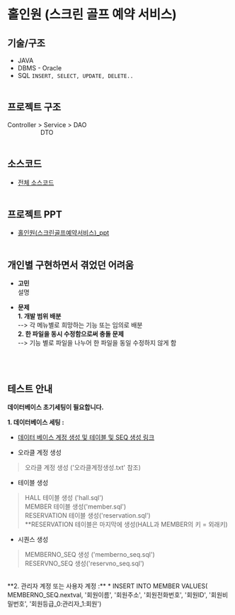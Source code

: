 # 홀인원 (스크린 골프 예약 서비스)
## 기술/구조
* JAVA 
* DBMS - Oracle
* SQL
    `INSERT, SELECT, UPDATE, DELETE..`
<br><br>

## 프로젝트 구조
Controller > Service > DAO
<br>&nbsp;&nbsp;&nbsp;&nbsp;&nbsp;&nbsp;&nbsp;&nbsp;&nbsp;&nbsp;&nbsp;&nbsp;&nbsp;&nbsp;&nbsp;&nbsp;&nbsp;&nbsp;&nbsp;DTO
<br><br>

## 소스코드 
* [전체 소스코드](https://github.com/HS0430/miniProject)
<br><br>

## 프로젝트 PPT 
* [홀인원(스크린골프예약서비스)_ppt](https://docs.google.com/presentation/d/1q1pshaego0XhFUD0TwTGYZd-mw4B8lcc/edit?usp=sharing&ouid=103852431009940089839&rtpof=true&sd=true)
<br><br>

## 개인별 구현하면서 겪었던 어려움 
* **고민** <br>
설명<br>

* **문제** <br>
<b>1. 개발 범위 배분<br></b>
--> 각 메뉴별로 희망하는 기능 또는 임의로 배분<br>
<b>2. 한 파일을 동시 수정함으로써 충돌 문제<br></b>
--> 기능 별로 파일을 나누어 한 파일을 동일 수정하지 않게 함
<br>
<br>



## 테스트 안내 
**데이터베이스 초기세팅이 필요합니다.** 

**1. 데이터베이스 세팅 :**
* [데이터 베이스 계정 생성 및 테이블 및 SEQ 생성 링크](https://github.com/HS0430/miniProject/tree/main/sql)

* 오라클 계정 생성
>오라클 계정 생성 ('오라클계정생성.txt' 참조)

* 테이블 생성
> HALL 테이블 생성 ('hall.sql') <br>
> MEMBER 테이블 생성('member.sql') <br>
> RESERVATION 테이블 생성('reservation.sql')<br>
**RESERVATION 테이블은 마지막에 생성(HALL과 MEMBER의 키 = 외래키)<br>

* 시퀀스 생성
> MEMBERNO_SEQ 생성 ('memberno_seq.sql') <br>
> RESERVNO_SEQ 생성('reservno_seq.sql') <br>

<br>
**2. 관리자 계정 또는 사용자 계정 :**
* INSERT INTO MEMBER VALUES(
MEMBERNO_SEQ.nextval, 
'회원이름', 
'회원주소', 
'회원전화번호', 
'회원ID', 
'회원비밀번호', 
'회원등급_0:관리자_1:회원')
<br><br>
